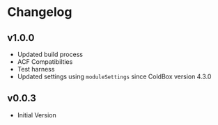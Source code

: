 # Changelog

## v1.0.0

* Updated build process
* ACF Compatibilties
* Test harness
* Updated settings using `moduleSettings` since ColdBox version 4.3.0

## v0.0.3

* Initial Version